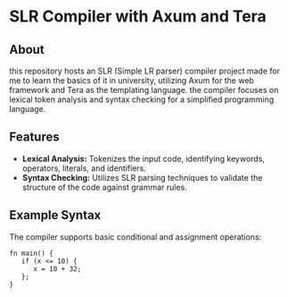 # SLR Compiler with Axum and Tera

## About
this repository hosts an SLR (Simple LR parser) compiler project made for me to learn the basics of it in university,
utilizing Axum for the web framework and Tera as the templating language.
the compiler focuses on lexical token analysis and syntax checking for a simplified programming language.

## Features
- **Lexical Analysis:** Tokenizes the input code, identifying keywords, operators, literals, and identifiers.
- **Syntax Checking:** Utilizes SLR parsing techniques to validate the structure of the code against grammar rules.

## Example Syntax
The compiler supports basic conditional and assignment operations:

```
fn main() {
   if (x <= 10) {
      x = 10 + 32;
   };
}
```
